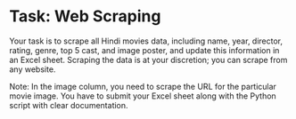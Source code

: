 # Task: Web Scraping
Your task is to scrape all Hindi movies data, including name, year, director, rating, genre, top 5 cast, and image poster, and update this information in an Excel sheet. Scraping the data is at your discretion; you can scrape from any website.

Note:
In the image column, you need to scrape the URL for the particular movie image.
You have to submit your Excel sheet along with the Python script with clear documentation.
